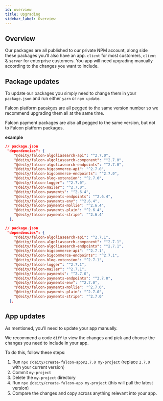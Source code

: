 ```yaml
---
id: overview
title: Upgrading
sidebar_label: Overview
---
```


## Overview

Our packages are all published to our private NPM account, along side these packages you'll also have an app. `client` for most customers, `client` & `server` for enterprise customers. You app will need upgrading manually according to the changes you want to include. 


## Package updates

To update our packages you simply need to change them in your `package.json` and run either `yarn` or `npm update`.

Falcon platform pacakges are all pegged to the same version number so we recommend upgrading them all at the same time.

Falcon payment packages are also all pegged to the same version, but not to Falcon platform packages.

**example**

```json
// package.json
 "dependencies": {
    "@deity/falcon-algoliasearch-api": "^2.7.0",
    "@deity/falcon-algoliasearch-component": "^2.7.0",
    "@deity/falcon-algoliasearch-endpoints": "^2.7.0",
    "@deity/falcon-bigcommerce-api": "^2.7.0",
    "@deity/falcon-bigcommerce-endpoints": "^2.7.0",
    "@deity/falcon-blog-extension": "^2.7.0",
    "@deity/falcon-logger": "^2.7.0",
    "@deity/falcon-mailer": "^2.7.0",
    "@deity/falcon-payments": "^2.6.4",
    "@deity/falcon-payments-endpoints": "^2.6.4",
    "@deity/falcon-payments-env": "^2.6.4",
    "@deity/falcon-payments-mollie": "^2.6.4",
    "@deity/falcon-payments-plain": "^2.6.4",
    "@deity/falcon-payments-stripe": "^2.6.4"
  },
```

```json
// package.json
 "dependencies": {
    "@deity/falcon-algoliasearch-api": "^2.7.1",
    "@deity/falcon-algoliasearch-component": "^2.7.1",
    "@deity/falcon-algoliasearch-endpoints": "^2.7.1",
    "@deity/falcon-bigcommerce-api": "^2.7.1",
    "@deity/falcon-bigcommerce-endpoints": "^2.7.1",
    "@deity/falcon-blog-extension": "^2.7.1",
    "@deity/falcon-logger": "^2.7.1",
    "@deity/falcon-mailer": "^2.7.1",
    "@deity/falcon-payments": "^2.7.0",
    "@deity/falcon-payments-endpoints": "^2.7.0",
    "@deity/falcon-payments-env": "^2.7.0",
    "@deity/falcon-payments-mollie": "^2.7.0",
    "@deity/falcon-payments-plain": "^2.7.0",
    "@deity/falcon-payments-stripe": "^2.7.0"
  },
```

## App updates

As mentioned, you'll need to update your app manually.

We recommend a code `diff` to view the changes and pick and choose the changes you need to include in your app.

To do this, follow these steps:

1. Run `npx @deity/create-falcon-app@2.7.0 my-project` (replace `2.7.0` with your current version)
2. Commit `my-project`
3. Delete the `my-project` directory
4. Run `npx @deity/create-falcon-app my-project` (this will pull the latest version)
5. Compare the changes and copy across anything relevant into your app.
